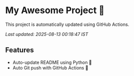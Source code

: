 # My Awesome Project 🚀

This project is automatically updated using GitHub Actions.

_Last updated: 2025-08-13 00:18:47 IST_

## Features
- Auto-update README using Python 🐍
- Auto Git push with GitHub Actions 🤖
